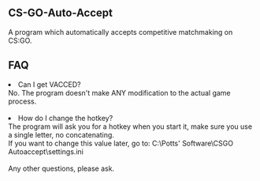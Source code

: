 ## CS-GO-Auto-Accept

A program which automatically accepts competitive matchmaking on CS:GO.
<br>
## FAQ
<li>Can I get VACCED?</li>
No. The program doesn't make ANY modification to the actual game process.
<br><br>
<li>How do I change the hotkey?</li>
The program will ask you for a hotkey when you start it, make sure you use a single letter, no concatenating.<br>
If you want to change this value later, go to: C:\Potts' Software\CSGO Autoaccept\settings.ini
<br><br>
Any other questions, please ask.